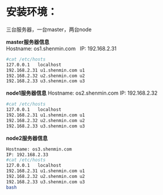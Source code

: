 
# 安装环境：  
三台服务器，一台master，两台node  

**master服务器信息**  
Hostname: os1.shenmin.com  
IP: 192.168.2.31  
```bash
#cat /etc/hosts
127.0.0.1	localhost
192.168.2.31 u1.shenmin.com u1
192.168.2.32 u2.shenmin.com u2
192.168.2.33 u3.shenmin.com u3
```
**node1服务器信息**
Hostname: os2.shenmin.com
IP: 192.168.2.32
```bash
#cat /etc/hosts
127.0.0.1	localhost
192.168.2.31 u1.shenmin.com u1
192.168.2.32 u2.shenmin.com u2
192.168.2.33 u3.shenmin.com u3
```
**node2服务器信息**  
```bash
Hostname: os3.shenmin.com
IP: 192.168.2.33
#cat /etc/hosts
127.0.0.1	localhost
192.168.2.31 u1.shenmin.com u1
192.168.2.32 u2.shenmin.com u2
192.168.2.33 u3.shenmin.com u3
bash
